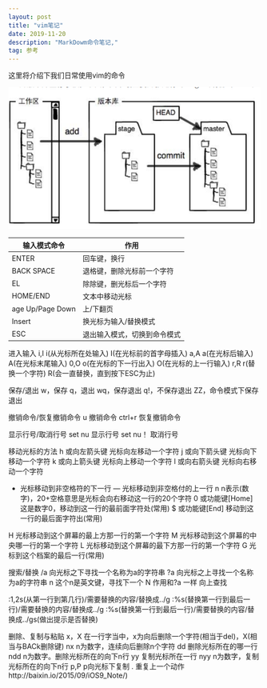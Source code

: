 ```yaml
---
layout: post
title: "vim笔记"
date: 2019-11-20  
description: "MarkDowm命令笔记,"
tag: 参考
---
```


这里将介绍下我们日常使用vim的命令

![](b.png)     

| 输入模式命令 | 作用 |
| ------------ | ---- |
|      ENTER        |   回车键，换行   |
| BACK SPACE|退格键，删除光标前一个字符|
|EL|除除键，删光标后一个字符|
|HOME/END|文本中移动光标|
|age Up/Page Down|上/下翻页|
|Insert|换光标为输入/替换模式|
|ESC|退出输入模式，切换到命令模式|

进入输入
  i,I i(从光标所在处输入) I(在光标前的首字母插入)
  a,A a(在光标后输入)  A(在光标末尾输入)
  0,O o(在光标的下一行出入) O(在光标的上一行输入)
  r,R r(替换一个字符) R(会一直替换，直到按下ESC为止)

保存/退出
  w，保存
  q，退出
  wq，保存退出
  q!，不保存退出
  ZZ，命令模式下保存退出

撤销命令/恢复撤销命令
  u 撤销命令
  ctrl+r 恢复撤销命令

显示行号/取消行号
  set nu 显示行号
  set nu！ 取消行号

移动光标的方法
  h 或向左箭头键 光标向左移动一个字符
  j 或向下箭头键 光标向下移动一个字符
  k 或向上箭头键 光标向上移动一个字符
  l 或向右箭头键 光标向右移动一个字符

  + 光标移动到非空格符的下一行
    — 光标移动到非空格付的上一行
    n<space> n表示(数字)，20+空格意思是光标会向右移动这一行的20个字符
    0 或功能键[Home] 这是数字0，移动到这一行的最前面字符处(常用)
    $ 或功能键[End] 移动到这一行的最后面字符出(常用)

  H 光标移动到这个屏幕的最上方那一行的第一个字符
  M 光标移动到这个屏幕的中央哪一行的第一个字符
  L 光标移动到这个屏幕的最下方那一行的第一个字符
  G 光标到这个档案的最后一行(常用)

搜索/替换
  /a 向光标之下寻找一个名称为a的字符串
  ?a 向光标之上寻找一个名称为a的字符串
  n  这个n是英文键，寻找下一个
  N  作用和?a 一样 向上查找

  :1,2s(从第一行到第几行)/需要替换的内容/替换成../g
  :%s(替换第一行到最后一行)/需要替换的内容/替换成../g
  :%s(替换第一行到最后一行)/需要替换的内容/替换成../gs(做出提示是否替换)

删除、复制与粘贴
  x，X 在一行字当中，x为向后删除一个字符(相当于del)，X(相当与BACk删除键)
  nx n为数字，连续向后删除n个字符
  dd 删除光标所在的哪一行
  ndd n为数字。删除光标所在的向下n行
  yy 复制光标所在一行
  nyy n为数字，复制光标所在的向下n行
  p,P p向光标下复制 
  . 重复上一个动作http://baixin.io/2015/09/iOS9_Note/)